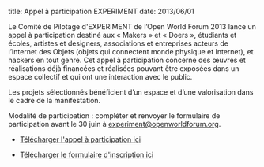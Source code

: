 title: Appel à participation EXPERIMENT
date: 2013/06/01

Le Comité de Pilotage d'EXPERIMENT de l’Open World Forum 2013 lance un appel à participation destiné aux « Makers » et « Doers », étudiants et écoles, artistes et designers, associations et entreprises acteurs de l’Internet des Objets (objets qui connectent monde physique et Internet), et hackers en tout genre.  Cet appel à participation concerne des œuvres et réalisations déjà financées et réalisées pouvant être exposées dans un espace collectif et qui ont une interaction avec le public.

Les projets sélectionnés bénéficient d’un espace et d’une valorisation dans le cadre de la manifestation.

Modalité de participation : compléter et renvoyer  le formulaire de participation avant le 30 juin à [experiment@openworldforum.org][4].

- [Télécharger l'appel à participation ici](/static/Documents/AAP_OWF13_experiment_V2-30juin.pdf)

- [Télécharger le formulaire d'inscription ici](/static/Documents/formOWF13AAPExperiment_VF_30juinV2.odt)


 [4]: mailto:experiment%40openworldforum.org
